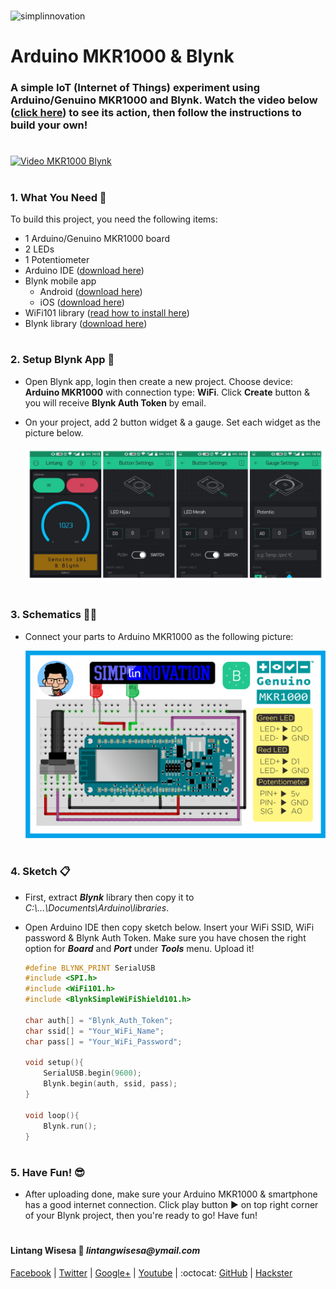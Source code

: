 #

![simplinnovation](https://4.bp.blogspot.com/-f7YxPyqHAzY/WJ6VnkvE0SI/AAAAAAAADTQ/0tDQPTrVrtMAFT-q-1-3ktUQT5Il9FGdQCLcB/s350/simpLINnovation1a.png)

# Arduino MKR1000 & Blynk

### A simple IoT (Internet of Things) experiment using __Arduino/Genuino MKR1000__ and __Blynk__. Watch the video below ([click here](https://www.youtube.com/watch?v=MLUeEc9N6TM)) to see its action, then follow the instructions to build your own!

#

[![Video MKR1000 Blynk](https://img.youtube.com/vi/MLUeEc9N6TM/0.jpg)](https://www.youtube.com/watch?v=MLUeEc9N6TM)

#

### **1. What You Need** :gift:

To build this project, you need the following items:
- 1 Arduino/Genuino MKR1000 board
- 2 LEDs
- 1 Potentiometer
- Arduino IDE ([download here](https://www.arduino.cc/en/Main/Software))
- Blynk mobile app 
  - Android ([download here](https://play.google.com/store/apps/details?id=cc.blynk))
  - iOS ([download here](https://itunes.apple.com/us/app/blynk-control-arduino-raspberry/id808760481?ls=1&mt=8))
- WiFi101 library ([read how to install here](https://www.arduino.cc/en/Reference/WiFi101))
- Blynk library ([download here](https://github.com/blynkkk/blynk-library/releases/tag/v0.5.3))

#

### **2. Setup Blynk App** :iphone:

- Open Blynk app, login then create a new project. Choose device: __Arduino MKR1000__ with connection type: __WiFi__. Click __Create__ button & you will receive __Blynk Auth Token__ by email.

- On your project, add 2 button widget & a gauge. Set each widget as the picture below.

  ![Blynk App](https://raw.githubusercontent.com/LintangWisesa/Arduino_MKR1000_Blynk/master/Blynk_App.png)

#

### **3. Schematics** :wrench::hammer:

- Connect your parts to Arduino MKR1000 as the following picture:

  ![ArduinoMKR1000 Blynk schematics](https://raw.githubusercontent.com/LintangWisesa/Arduino_MKR1000_Blynk/master/Schematics.png)

#

### **4. Sketch** :clipboard:
 
- First, extract _**Blynk**_ library then copy it to _C:\\...\Documents\Arduino\libraries_.

- Open Arduino IDE then copy sketch below. Insert your WiFi SSID, WiFi password & Blynk Auth Token. Make sure you have chosen the right option for **_Board_** and **_Port_** under **_Tools_** menu. Upload it!

    ```c++
    #define BLYNK_PRINT SerialUSB
    #include <SPI.h>
    #include <WiFi101.h>
    #include <BlynkSimpleWiFiShield101.h>

    char auth[] = "Blynk_Auth_Token";
    char ssid[] = "Your_WiFi_Name";
    char pass[] = "Your_WiFi_Password";

    void setup(){
        SerialUSB.begin(9600);
        Blynk.begin(auth, ssid, pass);
    }

    void loop(){
        Blynk.run();
    }
    ```

#

### **5. Have Fun!** :sunglasses:

- After uploading done, make sure your Arduino MKR1000 & smartphone has a good internet connection. Click play button :arrow_forward: on top right corner of your Blynk project, then you're ready to go! Have fun! 

#

#### Lintang Wisesa :love_letter: _lintangwisesa@ymail.com_

[Facebook](https://www.facebook.com/lintangbagus) |
[Twitter](https://twitter.com/Lintang_Wisesa) |
[Google+](https://plus.google.com/u/0/+LintangWisesa1) |
[Youtube](https://www.youtube.com/user/lintangbagus) | 
:octocat: [GitHub](https://github.com/LintangWisesa) |
[Hackster](https://www.hackster.io/lintangwisesa)

